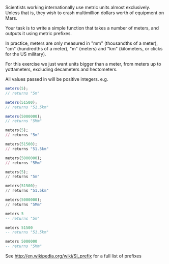 Scientists working internationally use metric units almost exclusively. Unless that is, they wish to crash multimillion dollars worth of equipment on Mars.

Your task is to write a simple function that takes a number of meters, and outputs it using metric prefixes.

In practice, meters are only measured in "mm" (thousandths of a meter), "cm" (hundredths of a meter), "m" (meters) and "km" (kilometers, or clicks for the US military).

For this exercise we just want units bigger than a meter, from meters up to yottameters, excluding decameters and hectometers.

All values passed in will be positive integers.
e.g.

```javascript
meters(5);
// returns "5m"

meters(51500);
// returns "51.5km"

meters(5000000);
// returns "5Mm"
```
```ruby
meters(5);
// returns "5m"

meters(51500);
// returns "51.5km"

meters(5000000);
// returns "5Mm"
```
```python
meters(5);
// returns "5m"

meters(51500);
// returns "51.5km"

meters(5000000);
// returns "5Mm"
```

```haskell
meters 5
-- returns "5m"

meters 51500
-- returns "51.5km"

meters 5000000
-- returns "5Mm"
```

See http://en.wikipedia.org/wiki/SI_prefix for a full list of prefixes
